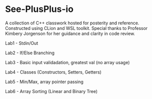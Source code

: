 # See-PlusPlus-io

A collection of C++ classwork hosted for posterity and reference. Constructed using CLion and WSL toolkit.
Special thanks to Professor Kimbery Jorgenson for her guidance and clarity in code review.

Lab1 - Stdin/Out

Lab2 - If/Else Branching

Lab3 - Basic input validadation, greatest val (no array usage)

Lab4 - Classes (Constructors, Setters, Getters)

Lab5 - Min/Max, array pointer passing

Lab6 - Array Sorting (Linear and Binary Tree)
